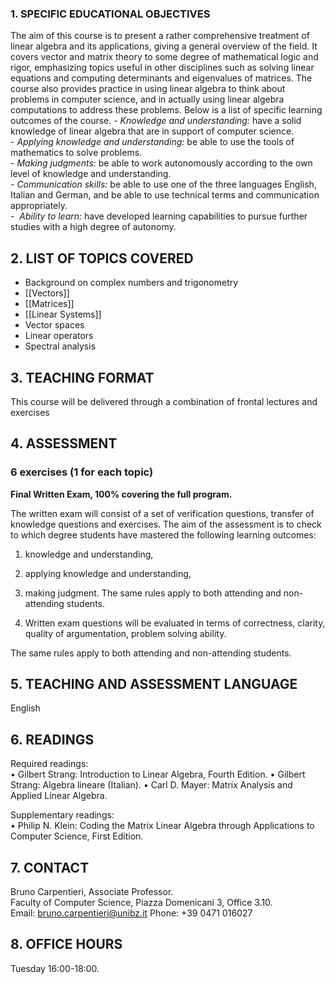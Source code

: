 ### 1. SPECIFIC EDUCATIONAL OBJECTIVES  
The aim of this course is to present a rather comprehensive treatment of linear algebra and its applications, giving a general overview of the field. It covers vector and matrix theory to some degree of mathematical logic and rigor, emphasizing topics useful in other disciplines such as solving linear equations and computing determinants and eigenvalues of matrices. The course also provides practice in using linear algebra to think about problems in computer science, and in actually using linear algebra computations to address these problems. Below is a list of specific learning outcomes of the course. 
- _Knowledge and understanding_: have a solid knowledge of linear algebra that are in support of computer science.  
- _Applying knowledge and understanding:_ be able to use the tools of mathematics to solve problems.  
- _Making judgments_: be able to work autonomously according to the own level of knowledge and understanding.  
- _Communication skills:_ be able to use one of the three languages English, Italian and German, and be able to use technical terms and communication appropriately.  
-  _Ability to learn:_ have developed learning capabilities to pursue further studies with a high degree of autonomy.  
## 2. LIST OF TOPICS COVERED  
- Background on complex numbers and trigonometry
- [[Vectors]]
- [[Matrices]]
- [[Linear Systems]]
- Vector spaces
- Linear operators
- Spectral analysis
## 3. TEACHING FORMAT  
This course will be delivered through a combination of frontal lectures and exercises
## 4. ASSESSMENT  
### 6 exercises (1 for each topic)
**Final Written Exam, 100% covering the full program.**  

The written exam will consist of a set of verification questions, transfer of knowledge questions and exercises. The aim of the assessment is to check to which degree students have mastered the following learning outcomes: 
1.  knowledge and understanding,
2. applying knowledge and understanding,
3. making judgment. The same rules apply to both attending and non-attending students.  
 
4. Written exam questions will be evaluated in terms of correctness, clarity, quality of argumentation, problem solving ability.   
  
The same rules apply to both attending and non-attending students.  
## 5. TEACHING AND ASSESSMENT LANGUAGE  
English
## 6. READINGS  
Required readings:  
 • Gilbert Strang: Introduction to Linear Algebra, Fourth Edition.
 • Gilbert Strang: Algebra lineare (Italian).
 • Carl D. Mayer: Matrix Analysis and Applied Linear Algebra.

Supplementary readings:  
 • Philip N. Klein: Coding the Matrix Linear Algebra through Applications to Computer Science, First Edition.  
## 7. CONTACT
Bruno Carpentieri, Associate Professor.  
Faculty of Computer Science, Piazza Domenicani 3, Office 3.10.  
Email: bruno.carpentieri@unibz.it
Phone: +39 0471 016027  
## 8. OFFICE HOURS
Tuesday 16:00-18:00.